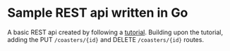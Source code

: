 # Sample REST api written in Go

A basic REST api created by following a [tutorial](https://www.youtube.com/watch?v=2v11Ym6Ct9Q). Building upon the tutorial, adding the PUT `/coasters/{id}` and DELETE `/coasters/{id}` routes.